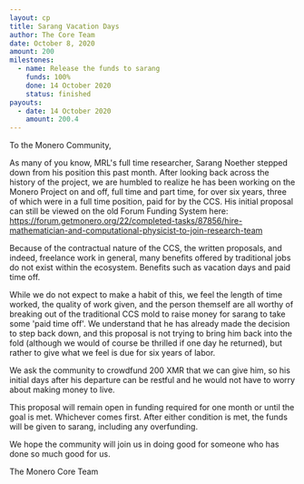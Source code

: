 ```yaml
---
layout: cp
title: Sarang Vacation Days
author: The Core Team
date: October 8, 2020
amount: 200
milestones:
  - name: Release the funds to sarang
    funds: 100%
    done: 14 October 2020
    status: finished
payouts:
  - date: 14 October 2020
    amount: 200.4
---
```


To the Monero Community,

As many of you know, MRL's full time researcher, Sarang Noether stepped down from his position this past month. After looking back across the history of the project, we are humbled to realize he has been working on the Monero Project on and off, full time and part time, for over six years, three of which were in a full time position, paid for by the CCS. His initial proposal can still be viewed on the old Forum Funding System here: https://forum.getmonero.org/22/completed-tasks/87856/hire-mathematician-and-computational-physicist-to-join-research-team

Because of the contractual nature of the CCS, the written proposals, and indeed, freelance work in general, many benefits offered by traditional jobs do not exist within the ecosystem. Benefits such as vacation days and paid time off. 

While we do not expect to make a habit of this, we feel the length of time worked, the quality of work given, and the person themself are all worthy of breaking out of the traditional CCS mold to raise money for sarang to take some 'paid time off'. We understand that he has already made the decision to step back down, and this proposal is not trying to bring him back into the fold (although we would of course be thrilled if one day he returned), but rather to give what we feel is due for six years of labor.

We ask the community to crowdfund 200 XMR that we can give him, so his initial days after his departure can be restful and he would not have to worry about making money to live.

This proposal will remain open in funding required for one month or until the goal is met. Whichever comes first. After either condition is met, the funds will be given to sarang, including any overfunding.

We hope the community will join us in doing good for someone who has done so much good for us.

The Monero Core Team
